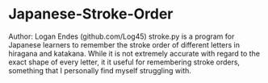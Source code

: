 # Japanese-Stroke-Order
Author: Logan Endes (github.com/Log45)
stroke.py is a program for Japanese learners to remember the stroke order of 
different letters in hiragana and katakana. While it is not extremely accurate 
with regard to the exact shape of every letter, it it useful for remembering stroke
orders, something that I personally find myself struggling with. 
